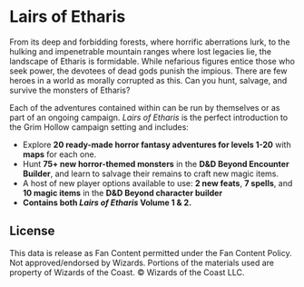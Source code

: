 # Lairs of Etharis

From its deep and forbidding forests, where horrific aberrations lurk, to the hulking and impenetrable mountain ranges where lost legacies lie, the landscape of Etharis is formidable. While nefarious figures entice those who seek power, the devotees of dead gods punish the impious. There are few heroes in a world as morally corrupted as this. Can you hunt, salvage, and survive the monsters of Etharis?

Each of the adventures contained within can be run by themselves or as part of an ongoing campaign. _Lairs of Etharis_ is the perfect introduction to the Grim Hollow campaign setting and includes:

- Explore **20 ready-made horror fantasy adventures for levels 1-20** with **maps** for each one.
- Hunt **75+ new horror-themed monsters** in the **D&D Beyond Encounter Builder**, and learn to salvage their remains to craft new magic items.
- A host of new player options available to use: **2 new feats**, **7 spells**, and **10 magic items** in the **D&D Beyond character builder**
- **Contains both _Lairs of Etharis_ Volume 1 & 2.**

## License

This data is release as Fan Content permitted under the Fan Content Policy. Not approved/endorsed by Wizards. Portions of the materials used are property of Wizards of the Coast. © Wizards of the Coast LLC.
